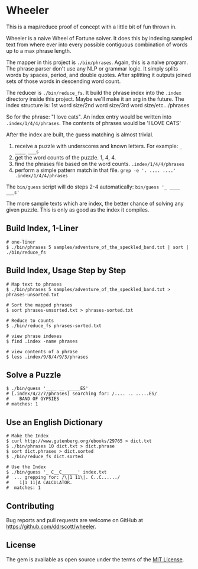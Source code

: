 # Wheeler

This is a map/reduce proof of concept with a little bit of fun thrown in. 

Wheeler is a naive Wheel of Fortune solver. It does this by indexing sampled
text from where ever into every possible contiguous combination of words up
to a max phrase length.

The mapper in this project is `./bin/phrases`. Again, this is a naive program.
The phrase parser don't use any NLP or grammar logic. It simply splits words
by spaces, period, and double quotes. After splitting it outputs joined sets
of those words in descending word count.

The reducer is `./bin/reduce_fs`. It build the phrase index into the `.index`
directory inside this project. Maybe we'll make it an arg in the future.
The index structure is:
  1st word size/2nd word size/3rd word size/etc.../phrases

So for the phrase: "I love cats". An index entry would be written into
`.index/1/4/4/phrases`. The contents of phrases would be 'I LOVE CATS'

After the index are built, the guess matching is almost trivial.

1. receive a puzzle with underscores and known letters. For example: `_ ____ ___s`
2. get the word counts of the puzzle. 1, 4, 4.
3. find the phrases file based on the word counts. `.index/1/4/4/phrases`
4. perform a simple pattern match in that file. `grep -e '. .... ....' .index/1/4/4/phrases`

The `bin/guess` script will do steps 2-4 automatically: `bin/guess '_ ____ ___s'`

The more sample texts which are index, the better chance of solving any given
puzzle. This is only as good as the index it compiles.

## Build Index, 1-Liner

    # one-liner
    $ ./bin/phrases 5 samples/adventure_of_the_speckled_band.txt | sort | ./bin/reduce_fs
    
## Build Index, Usage Step by Step

    # Map text to phrases
    $ ./bin/phrases 5 samples/adventure_of_the_speckled_band.txt > phrases-unsorted.txt
    
    # Sort the mapped phrases
    $ sort phrases-unsorted.txt > phrases-sorted.txt
     
    # Reduce to counts
    $ ./bin/reduce_fs phrases-sorted.txt
    
    # view phrase indexes
    $ find .index -name phrases
    
    # view contents of a phrase
    $ less .index/9/8/4/9/3/phrases

## Solve a Puzzle

    $ ./bin/guess '____ __ _____ES'
    # [.index/4/2/7/phrases] searching for: /.... .. .....ES/
    #    BAND OF GYPSIES
    # matches: 1

## Use an English Dictionary
    
    # Make the Index
    $ curl http://www.gutenberg.org/ebooks/29765 > dict.txt
    $ ./bin/phrases 10 dict.txt > dict.phrase
    $ sort dict.phrases > dict.sorted
    $ ./bin/reduce_fs dict.sorted
    
    # Use the Index
    $ ./bin/guess '_ C__C______' index.txt
    #  ... grepping for: /\|1 11\|. C..C....../
    #    1|1 11|A CALCULATOR.
    #  matches: 1


## Contributing

Bug reports and pull requests are welcome on GitHub at https://github.com/ddrscott/wheeler.


## License

The gem is available as open source under the terms of the [MIT License](http://opensource.org/licenses/MIT).

